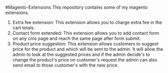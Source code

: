 #Magento-Extensions
This repository contains some of my magento extensions.

1. Extra fee extension: This extension allows you to charge extra fee in the cart totals.
2. Contact form extended: This extension allows you to add contact form on any cms page and reach the same page after form submit. 
3. Product price suggestion: This extension allows customers to suggest price for the product and which will be sent to the admin. It will allow the admin to look at the suggested prices and if the admin decide's to change the product's price on customer's request the admin can also send email to those customer's with the new price.
